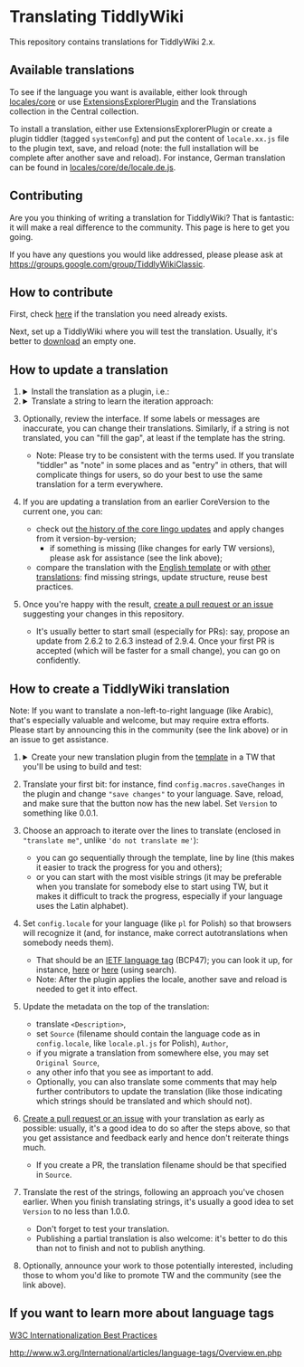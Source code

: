 Translating TiddlyWiki
======================

This repository contains translations for TiddlyWiki 2.x.

Available translations
----------------------

To see if the language you want is available, either look through [locales/core](./locales/core)
or use [ExtensionsExplorerPlugin](https://github.com/YakovL/TiddlyWiki_ExtensionsExplorerPlugin)
and the Translations collection in the Central collection.

To install a translation, either use ExtensionsExplorerPlugin or create a plugin tiddler
(tagged `systemConfg`) and put the content of `locale.xx.js` file to the plugin text, save, and reload
(note: the full installation will be complete after another save and reload).
For instance, German translation can be found in [locales/core/de/locale.de.js](./locales/core/de/locale.de.js).

Contributing
------------

Are you you thinking of writing a translation for TiddlyWiki?
That is fantastic: it will make a real difference to the community.
This page is here to get you going.

If you have any questions you would like addressed, please please ask at https://groups.google.com/group/TiddlyWikiClassic.


How to contribute
-----------------

First, check [here](https://github.com/TiddlyWiki/translations/tree/master/locales/core) if the translation you need already exists.

Next, set up a TiddlyWiki where you will test the translation. Usually, it's better to [download](https://classic.tiddlywiki.com) an empty one.

How to update a translation
---------------------------

1. <details><summary>Install the translation as a plugin, i.e.:</summary>

   1. create a tiddler, name it like EnglishTranslationPlugin,
   2. copy translation text to tiddler text,
   3. tag it with "systemConfig",
   4. save changes, and reload your TW.

   Or install it via [ExtensionsExplorerPlugin](https://github.com/YakovL/TiddlyWiki_ExtensionsExplorerPlugin)
   from the Translations collection in the central collection.
   </details>
2. <details><summary>Translate a string to learn the iteration approach:</summary>

   1. find it in the interface;
   2. find it in the plugin (use search) and change;
   3. save and reload; check that the interface was indeed changed;
   4. restore the initial value if you did this just for learning.
   5. Some strings are more difficult to get (like specific import errors), so you may want to translate them without such a review.
   </details>
3. Optionally, review the interface. If some labels or messages are inaccurate, you can change their translations.
   Similarly, if a string is not translated, you can "fill the gap", at least if the template has the string.
   - Note: Please try to be consistent with the terms used. If you translate "tiddler" as "note" in some places
     and as "entry" in others, that will complicate things for users, so do your best to use the same translation for a term everywhere.
4. If you are updating a translation from an earlier CoreVersion to the current one, you can:
   - check out [the history of the core lingo updates](./Core%20lingo%20history.md) and apply changes from it version-by-version;
      - if something is missing (like changes for early TW versions), please ask for assistance (see the link above);
   - compare the translation with the [English template](./locales/core/en/locale.en.js) or with [other translations](./locales/core/):
     find missing strings, update structure, reuse best practices.
5. Once you're happy with the result, [create a pull request or an issue](https://classic.tiddlywiki.com/dev/docs_from_TiddlyWikiDev.tiddlyspace.com.html#Using%20git%20and%20GitHub) suggesting your changes in this repository.
   - It's usually better to start small (especially for PRs): say, propose an update from 2.6.2 to 2.6.3 instead of 2.9.4.
     Once your first PR is accepted (which will be faster for a small change), you can go on confidently.

How to create a TiddlyWiki translation
--------------------------------------

Note: If you want to translate a non-left-to-right language (like Arabic),
that's especially valuable and welcome, but may require extra efforts.
Please start by announcing this in the community (see the link above) or in an issue to get assistance.

1. <details><summary>Create your new translation plugin from the <a href="https://github.com/TiddlyWiki/translations/blob/master/locales/core/en/locale.en.js">template</a> in a TW that you'll be using to build and test:</summary>

   1. Create a new tiddler, name it like EnglishTranslationPlugin (use your language name);
   2. Tag it with "systemConfig";
   3. Copy the text of the template to the tiddler text;
   4. Click "done" and save your changes.
   </details>
2. Translate your first bit: for instance, find `config.macros.saveChanges` in the plugin
   and change `"save changes"` to your language. Save, reload, and make sure that the button now has the new label.
   Set `Version` to something like 0.0.1.
3. Choose an approach to iterate over the lines to translate (enclosed in `"translate me"`, unlike `'do not translate me'`):
   - you can go sequentially through the template, line by line (this makes it easier to track the progress for you and others);
   - or you can start with the most visible strings (it may be preferable when you translate for somebody else to start using TW,
     but it makes it difficult to track the progress, especially if your language uses the Latin alphabet).
4. Set `config.locale` for your language (like `pl` for Polish) so that browsers will recognize it
   (and, for instance, make correct autotranslations when somebody needs them).
   - That should be an [IETF language tag](https://en.wikipedia.org/wiki/IETF_language_tag) (BCP47); you can look it up, for instance,
     [here](https://www.iana.org/assignments/language-subtag-registry) or [here](http://www.loc.gov/standards/iso639-2/php/code_list.php) (using search).
   - Note: After the plugin applies the locale, another save and reload is needed to get it into effect.
5. Update the metadata on the top of the translation:
   - translate `<Description>`,
   - set `Source` (filename should contain the language code as in `config.locale`, like `locale.pl.js` for Polish), `Author`,
   - if you migrate a translation from somewhere else, you may set `Original Source`,
   - any other info that you see as important to add.
   - Optionally, you can also translate some comments that may help further contributors to update the translation
     (like those indicating which strings should be translated and which should not).
6. [Сreate a pull request or an issue](https://classic.tiddlywiki.com/dev/docs_from_TiddlyWikiDev.tiddlyspace.com.html#Using%20git%20and%20GitHub)
   with your translation as early as possible: usually, it's a good idea to do so after the steps above,
   so that you get assistance and feedback early and hence don't reiterate things much.
   - If you create a PR, the translation filename should be that specified in `Source`.
7. Translate the rest of the strings, following an approach you've chosen earlier.
   When you finish translating strings, it's usually a good idea to set `Version` to no less than 1.0.0.
   - Don't forget to test your translation.
   - Publishing a partial translation is also welcome: it's better to do this than not to finish and not to publish anything.
8. Optionally, announce your work to those potentially interested, including those to whom you'd like to promote TW
   and the community (see the link above).

If you want to learn more about language tags
---------------------------------------------

[W3C Internationalization Best Practices](http://www.w3.org/TR/i18n-html-tech-lang/)

http://www.w3.org/International/articles/language-tags/Overview.en.php
